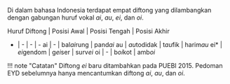 Di dalam bahasa Indonesia terdapat empat diftong yang dilambangkan dengan gabungan huruf vokal *ai*, *au*, *ei*, dan *oi*.

Huruf Diftong | Posisi Awal | Posisi Tengah | Posisi Akhir
- | - | - | -
ai | - | bal*ai*rung | pand*ai*
au | *au*todidak | t*au*fik | harim*au*
ei* | *ei*gendom | g*ei*ser | surv*ei*
oi | - | b*oi*kot | amb*oi*

!!! note "Catatan"
	Diftong *ei* baru ditambahkan pada PUEBI 2015. Pedoman EYD sebelumnya hanya mencantumkan diftong *ai*, *au*, dan *oi*.